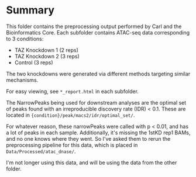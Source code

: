 # Summary

This folder contains the preprocessing output performed by Carl and the Bioinformatics Core.
Each subfolder contains ATAC-seq data corresponding to 3 conditions:

* TAZ Knockdown 1 (2 reps)
* TAZ Knockdown 2 (3 reps)
* Control (3 reps)

The two knockdowns were generated via different methods targeting similar mechanisms.

For easy viewing, see `*_report.html` in each subfolder.

The NarrowPeaks being used for downstream analyses are the optimal set of peaks found with an irreproducible discovery rate (IDR) < 0.1.
These are located in `{condition}/peak/macs2/idr/optimal_set/`.

For whatever reason, these narrowPeaks were called with p < 0.01, and has a lot of peaks in each sample.
Additionally, it's missing the 1stKD rep1 BAMs, and no one knows where they went.
So I've asked them to rerun the preprocessing pipeline for this data, which is placed in `Data/Processed/atac_dnase/`.

I'm not longer using this data, and will be using the data from the other folder.

